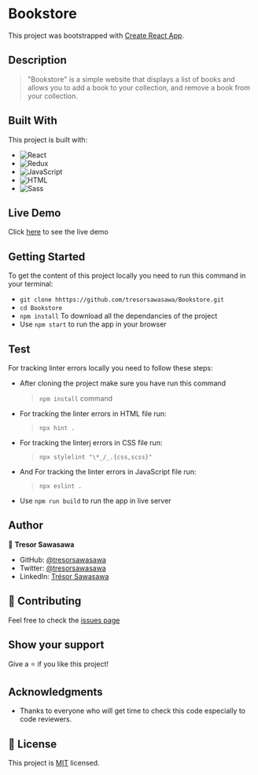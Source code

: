 # Bookstore

This project was bootstrapped with [Create React App](https://github.com/facebook/create-react-app).

## Description 
> "Bookstore" is a simple website that displays a list of books and allows you to add a book to your collection, and remove a book from your collection.

## Built With

This project is built with:

- ![React](https://img.shields.io/badge/-React-1d1919?style=flat&logo=react)
- ![Redux](https://img.shields.io/badge/-Redux-1d1919?style=flat&logo=redux)
- ![JavaScript](https://img.shields.io/badge/-JavaScript-1d1919?style=flat&logo=javascript)
- ![HTML](https://img.shields.io/badge/-HTML-1d1919?style=flat&logo=html5)
- ![Sass](https://img.shields.io/badge/-Sass-1d1919?style=flat&logo=sass&logoColor=ffffff&labelColor=%23CC6699)

## Live Demo

Click [here](https://tresorsawasawa.github.io/Bookstore/) to see the live demo

## Getting Started

To get the content of this project locally you need to run this command in your terminal:

- `git clone hhttps://github.com/tresorsawasawa/Bookstore.git`
- `cd Bookstore`
- `npm install` To download all the dependancies of the project
- Use `npm start` to run the app in your browser

## Test

For tracking linter errors locally you need to follow these steps:

- After cloning the project make sure you have run this command

  > `npm install` command

- For tracking the linter errors in HTML file run:

  > `npx hint .`

- For tracking the linterj errors in CSS file run:

  > `npx stylelint "\*_/_.{css,scss}"`

- And For tracking the linter errors in JavaScript file run:

  > `npx eslint .`

- Use `npm run build` to run the app in live server

## Author

👤 **Tresor Sawasawa**

- GitHub: [@tresorsawasawa](https://github.com/tresorsawasawa)
- Twitter: [@tresorsawasawa](https://twitter.com/TresorSawasawa)
- LinkedIn: [Trésor Sawasawa](https://www.linkedin.com/in/tr%C3%A9sor-sawasawa-43745320b/)

## :handshake: Contributing

Feel free to check the [issues page](https://github.com/tresorsawasawa/Bookstore/issues)

## Show your support

Give a :star: if you like this project!

## Acknowledgments

- Thanks to everyone who will get time to check this code especially to code reviewers.

## 📝 License

This project is [MIT](./MIT.md) licensed.
